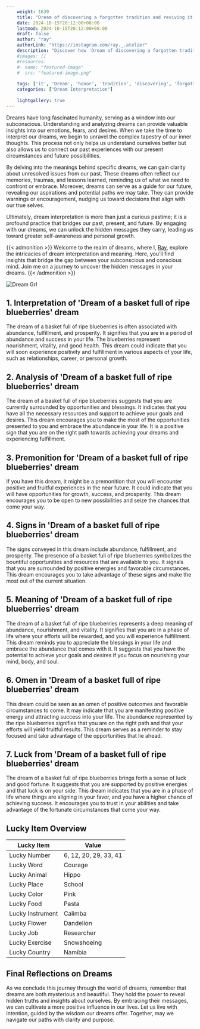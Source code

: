 ```yaml
---
    weight: 1639
    title: "Dream of discovering a forgotten tradition and reviving it in honor of ancestors."  # Assuming 'title' column exists
    date: 2024-10-15T20:12:00+08:00
    lastmod: 2024-10-15T20:12:00+08:00
    draft: false
    author: "ray"
    authorLink: "https://instagram.com/ray._.atelier"
    description: "Discover how 'Dream of discovering a forgotten tradition and reviving it in honor of ancestors.' can interpret your future and uncover its significant meanings in your life."
    #images: []
    #resources:
    #- name: "featured-image"
    #  src: "featured-image.png"
    
    tags: ['it', 'Dream', 'honor', 'tradition', 'discovering', 'forgotten', 'reviving', 'ancestors']
    categories: ["Dream Interpretation"]
    
    lightgallery: true
---
```

    
Dreams have long fascinated humanity, serving as a window into our subconscious. Understanding and analyzing dreams can provide valuable insights into our emotions, fears, and desires. When we take the time to interpret our dreams, we begin to unravel the complex tapestry of our inner thoughts. This process not only helps us understand ourselves better but also allows us to connect our past experiences with our present circumstances and future possibilities.

By delving into the meanings behind specific dreams, we can gain clarity about unresolved issues from our past. These dreams often reflect our memories, traumas, and lessons learned, reminding us of what we need to confront or embrace. Moreover, dreams can serve as a guide for our future, revealing our aspirations and potential paths we may take. They can provide warnings or encouragement, nudging us toward decisions that align with our true selves.

Ultimately, dream interpretation is more than just a curious pastime; it is a profound practice that bridges our past, present, and future. By engaging with our dreams, we can unlock the hidden messages they carry, leading us toward greater self-awareness and personal growth.

{{< admonition >}}
Welcome to the realm of dreams, where I, [Ray](https://instagram.com/ray._.atelier), explore the intricacies of dream interpretation and meaning. Here, you’ll find insights that bridge the gap between your subconscious and conscious mind. Join me on a journey to uncover the hidden messages in your dreams.
{{< /admonition >}}

![Dream Grl](https://cdn.pixabay.com/photo/2017/11/02/03/35/gothic-2910057_1280.jpg "Dream Grl")

## 1. Interpretation of 'Dream of a basket full of ripe blueberries' dream
 The dream of a basket full of ripe blueberries is often associated with abundance, fulfillment, and prosperity. It signifies that you are in a period of abundance and success in your life. The blueberries represent nourishment, vitality, and good health. This dream could indicate that you will soon experience positivity and fulfillment in various aspects of your life, such as relationships, career, or personal growth.

## 2. Analysis of 'Dream of a basket full of ripe blueberries' dream
 The dream of a basket full of ripe blueberries suggests that you are currently surrounded by opportunities and blessings. It indicates that you have all the necessary resources and support to achieve your goals and desires. This dream encourages you to make the most of the opportunities presented to you and embrace the abundance in your life. It is a positive sign that you are on the right path towards achieving your dreams and experiencing fulfillment.

## 3. Premonition for 'Dream of a basket full of ripe blueberries' dream
 If you have this dream, it might be a premonition that you will encounter positive and fruitful experiences in the near future. It could indicate that you will have opportunities for growth, success, and prosperity. This dream encourages you to be open to new possibilities and seize the chances that come your way.

## 4. Signs in 'Dream of a basket full of ripe blueberries' dream
 The signs conveyed in this dream include abundance, fulfillment, and prosperity. The presence of a basket full of ripe blueberries symbolizes the bountiful opportunities and resources that are available to you. It signals that you are surrounded by positive energies and favorable circumstances. This dream encourages you to take advantage of these signs and make the most out of the current situation.

## 5. Meaning of 'Dream of a basket full of ripe blueberries' dream
 The dream of a basket full of ripe blueberries represents a deep meaning of abundance, nourishment, and vitality. It signifies that you are in a phase of life where your efforts will be rewarded, and you will experience fulfillment. This dream reminds you to appreciate the blessings in your life and embrace the abundance that comes with it. It suggests that you have the potential to achieve your goals and desires if you focus on nourishing your mind, body, and soul.

## 6. Omen in 'Dream of a basket full of ripe blueberries' dream
 This dream could be seen as an omen of positive outcomes and favorable circumstances to come. It may indicate that you are manifesting positive energy and attracting success into your life. The abundance represented by the ripe blueberries signifies that you are on the right path and that your efforts will yield fruitful results. This dream serves as a reminder to stay focused and take advantage of the opportunities that lie ahead.

## 7. Luck from 'Dream of a basket full of ripe blueberries' dream
 The dream of a basket full of ripe blueberries brings forth a sense of luck and good fortune. It suggests that you are supported by positive energies and that luck is on your side. This dream indicates that you are in a phase of life where things are aligning in your favor, and you have a higher chance of achieving success. It encourages you to trust in your abilities and take advantage of the fortunate circumstances that come your way.

## Lucky Item Overview
| Lucky Item          | Value              |
|---------------|--------------------|
| Lucky Number        | 6, 12, 20, 29, 33, 41  |
| Lucky Word          | Courage |
| Lucky Animal        | Hippo |
| Lucky Place         | School     |
| Lucky Color         | Pink     |
| Lucky Food          | Pasta      |
| Lucky Instrument    | Calimba |
| Lucky Flower        | Dandelion    |
| Lucky Job           | Researcher       |
| Lucky Exercise      | Snowshoeing  |
| Lucky Country       | Namibia    |


##  Final Reflections on Dreams

As we conclude this journey through the world of dreams, remember that dreams are both mysterious and beautiful. They hold the power to reveal hidden truths and insights about ourselves. By embracing their messages, we can cultivate a more positive influence in our lives. Let us live with intention, guided by the wisdom our dreams offer. Together, may we navigate our paths with clarity and purpose.
